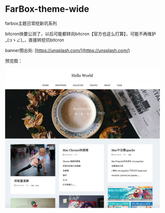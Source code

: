 # FarBox-theme-wide
farbox主题日常挖新坑系列

bitcron快要公测了，以后可能都转向bitcron【官方也这么打算】，可能不再维护_(:зゝ∠)_，直接转挖坑bitcron

banner图出处: [https://unsplash.com/](https://unsplash.com/)

预览图：

<img src="./preview.png">
